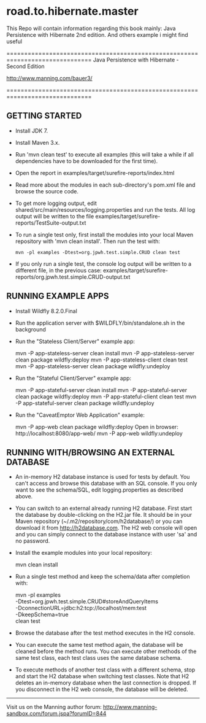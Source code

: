 # road.to.hibernate.master
This Repo will contain information regarding this book mainly: Java Persistence with Hibernate 2nd edition. And others example i might find useful


==============================================================================
Java Persistence with Hibernate - Second Edition

http://www.manning.com/bauer3/

==============================================================================


GETTING STARTED
------------------------------------------------------------------------------

- Install JDK 7.

- Install Maven 3.x.

- Run 'mvn clean test' to execute all examples (this will take a while if all
  dependencies have to be downloaded for the first time).

- Open the report in examples/target/surefire-reports/index.html

- Read more about the modules in each sub-directory's pom.xml file and browse
  the source code.

- To get more logging output, edit shared/src/main/resources/logging.properties
  and run the tests. All log output will be written to the file
  examples/target/surefire-reports/TestSuite-output.txt

- To run a single test only, first install the modules into your local Maven
  repository with 'mvn clean install'. Then run the test with:

      mvn -pl examples -Dtest=org.jpwh.test.simple.CRUD clean test

- If you only run a single test, the console log output will be written to
  a different file, in the previous case:
  examples/target/surefire-reports/org.jpwh.test.simple.CRUD-output.txt


RUNNING EXAMPLE APPS
------------------------------------------------------------------------------

- Install Wildfly 8.2.0.Final

- Run the application server with $WILDFLY/bin/standalone.sh in the background

- Run the "Stateless Client/Server" example app:

    mvn -P app-stateless-server clean install
    mvn -P app-stateless-server clean package wildfly:deploy
    mvn -P app-stateless-client clean test
    mvn -P app-stateless-server clean package wildfly:undeploy

- Run the "Stateful Client/Server" example app:

    mvn -P app-stateful-server clean install
    mvn -P app-stateful-server clean package wildfly:deploy
    mvn -P app-stateful-client clean test
    mvn -P app-stateful-server clean package wildfly:undeploy

- Run the "CaveatEmptor Web Application" example:

    mvn -P app-web clean package wildfly:deploy
    Open in browser: http://localhost:8080/app-web/
    mvn -P app-web wildfly:undeploy


RUNNING WITH/BROWSING AN EXTERNAL DATABASE
------------------------------------------------------------------------------

- An in-memory H2 database instance is used for tests by default. You can't
  access and browse this database with an SQL console. If you only want to see
  the schema/SQL, edit logging.properties as described above.

- You can switch to an external already running H2 database. First start the
  database by double-clicking on the H2.jar file. It should be in your Maven
  repository (~/.m2/repository/com/h2database/) or you can download it from
  http://h2database.com. The H2 web console will open and you can simply
  connect to the database instance with user 'sa' and no password.

- Install the example modules into your local repository:

    mvn clean install

- Run a single test method and keep the schema/data after completion with:

    mvn -pl examples \
     -Dtest=org.jpwh.test.simple.CRUD#storeAndQueryItems \
     -DconnectionURL=jdbc:h2:tcp://localhost/mem:test \
     -DkeepSchema=true \
     clean test

- Browse the database after the test method executes in the H2 console.

- You can execute the same test method again, the database will be cleaned
  before the method runs. You can execute other methods of the same test
  class, each test class uses the same database schema.

- To execute methods of another test class with a different schema, stop
  and start the H2 database when switching test classes. Note that H2
  deletes an in-memory database when the last connection is dropped. If
  you disconnect in the H2 web console, the database will be deleted.


------------------------------------------------------------------------------

Visit us on the Manning author forum:
    http://www.manning-sandbox.com/forum.jspa?forumID=844
